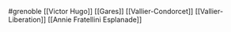 #grenoble
[[Victor Hugo]]
[[Gares]]
[[Vallier-Condorcet]]
[[Vallier-Liberation]]
[[Annie Fratellini Esplanade]]
